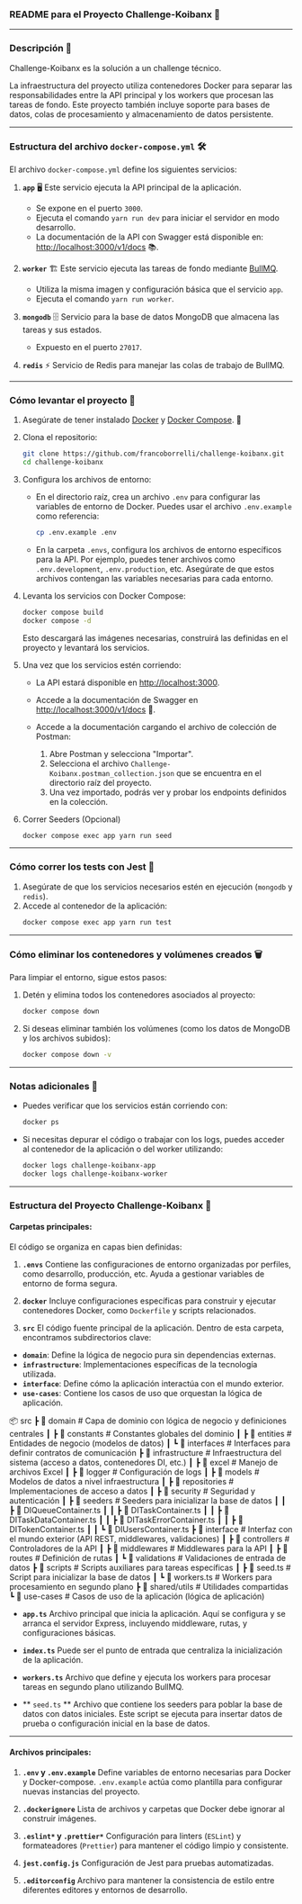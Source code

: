 ### **README para el Proyecto Challenge-Koibanx** 🚀

---

### **Descripción** 📄

Challenge-Koibanx es la solución a un challenge técnico.

La infraestructura del proyecto utiliza contenedores Docker para separar las responsabilidades entre la API principal y los workers que procesan las tareas de fondo. Este proyecto también incluye soporte para bases de datos, colas de procesamiento y almacenamiento de datos persistente.

---

### **Estructura del archivo `docker-compose.yml`** 🛠️

El archivo `docker-compose.yml` define los siguientes servicios:

1. **`app`** 🖥️
   Este servicio ejecuta la API principal de la aplicación.

   - Se expone en el puerto `3000`.
   - Ejecuta el comando `yarn run dev` para iniciar el servidor en modo desarrollo.
   - La documentación de la API con Swagger está disponible en: [http://localhost:3000/v1/docs](http://localhost:3000/v1/docs) 📚.

2. **`worker`** 🏗️
   Este servicio ejecuta las tareas de fondo mediante [BullMQ](https://docs.bullmq.io/).

   - Utiliza la misma imagen y configuración básica que el servicio `app`.
   - Ejecuta el comando `yarn run worker`.

3. **`mongodb`** 🗄️
   Servicio para la base de datos MongoDB que almacena las tareas y sus estados.

   - Expuesto en el puerto `27017`.

4. **`redis`** ⚡
   Servicio de Redis para manejar las colas de trabajo de BullMQ.

---

### **Cómo levantar el proyecto** 🚀

1. Asegúrate de tener instalado [Docker](https://www.docker.com/) y [Docker Compose](https://docs.docker.com/compose/). 🐳

2. Clona el repositorio:
   ```bash
   git clone https://github.com/francoborrelli/challenge-koibanx.git
   cd challenge-koibanx
   ```
3. Configura los archivos de entorno:

   - En el directorio raíz, crea un archivo `.env` para configurar las variables de entorno de Docker. Puedes usar el archivo `.env.example` como referencia:

     ```bash
     cp .env.example .env
     ```

   - En la carpeta `.envs`, configura los archivos de entorno específicos para la API. Por ejemplo, puedes tener archivos como `.env.development`, `.env.production`, etc. Asegúrate de que estos archivos contengan las variables necesarias para cada entorno.

4. Levanta los servicios con Docker Compose:

   ```bash
   docker compose build
   docker compose -d
   ```

   Esto descargará las imágenes necesarias, construirá las definidas en el proyecto y levantará los servicios.

5. Una vez que los servicios estén corriendo:

   - La API estará disponible en [http://localhost:3000](http://localhost:3000).
   - Accede a la documentación de Swagger en [http://localhost:3000/v1/docs](http://localhost:3000/v1/docs) 📖.
   - Accede a la documentación cargando el archivo de colección de Postman:

     1. Abre Postman y selecciona "Importar".
     2. Selecciona el archivo `Challenge-Koibanx.postman_collection.json` que se encuentra en el directorio raíz del proyecto.
     3. Una vez importado, podrás ver y probar los endpoints definidos en la colección.

6. Correr Seeders (Opcional)

   ```bash
   docker compose exec app yarn run seed
   ```

---

### **Cómo correr los tests con Jest** 🧪

1. Asegúrate de que los servicios necesarios estén en ejecución (`mongodb` y `redis`).
2. Accede al contenedor de la aplicación:
   ```bash
   docker compose exec app yarn run test
   ```

---

### **Cómo eliminar los contenedores y volúmenes creados** 🗑️

Para limpiar el entorno, sigue estos pasos:

1. Detén y elimina todos los contenedores asociados al proyecto:
   ```bash
   docker compose down
   ```
2. Si deseas eliminar también los volúmenes (como los datos de MongoDB y los archivos subidos):
   ```bash
   docker compose down -v
   ```

---

### **Notas adicionales** 📝

- Puedes verificar que los servicios están corriendo con:
  ```bash
  docker ps
  ```
- Si necesitas depurar el código o trabajar con los logs, puedes acceder al contenedor de la aplicación o del worker utilizando:
  ```bash
  docker logs challenge-koibanx-app
  docker logs challenge-koibanx-worker
  ```

---

### **Estructura del Proyecto Challenge-Koibanx** 📂

#### **Carpetas principales**:

El código se organiza en capas bien definidas:

1. **`.envs`**
   Contiene las configuraciones de entorno organizadas por perfiles, como desarrollo, producción, etc. Ayuda a gestionar variables de entorno de forma segura.

2. **`docker`**
   Incluye configuraciones específicas para construir y ejecutar contenedores Docker, como `Dockerfile` y scripts relacionados.

3. **`src`**
   El código fuente principal de la aplicación. Dentro de esta carpeta, encontramos subdirectorios clave:

- **`domain`**: Define la lógica de negocio pura sin dependencias externas.
- **`infrastructure`**: Implementaciones específicas de la tecnología utilizada.
- **`interface`**: Define cómo la aplicación interactúa con el mundo exterior.
- **`use-cases`**: Contiene los casos de uso que orquestan la lógica de aplicación.

📦 src
┣ 📂 domain # Capa de dominio con lógica de negocio y definiciones centrales
┃ ┣ 📂 constants # Constantes globales del dominio
┃ ┣ 📂 entities # Entidades de negocio (modelos de datos)
┃ ┗ 📂 interfaces # Interfaces para definir contratos de comunicación
┣ 📂 infrastructure # Infraestructura del sistema (acceso a datos, contenedores DI, etc.)
┃ ┣ 📂 excel # Manejo de archivos Excel
┃ ┣ 📂 logger # Configuración de logs
┃ ┣ 📂 models # Modelos de datos a nivel infraestructura
┃ ┣ 📂 repositories # Implementaciones de acceso a datos
┃ ┣ 📂 security # Seguridad y autenticación
┃ ┣ 📂 seeders # Seeders para inicializar la base de datos
┃ ┃ ┣ 📜 DIQueueContainer.ts
┃ ┃ ┣ 📜 DITaskContainer.ts
┃ ┃ ┣ 📜 DITaskDataContainer.ts
┃ ┃ ┣ 📜 DITaskErrorContainer.ts
┃ ┃ ┣ 📜 DITokenContainer.ts
┃ ┃ ┗ 📜 DIUsersContainer.ts
┣ 📂 interface # Interfaz con el mundo exterior (API REST, middlewares, validaciones)
┃ ┣ 📂 controllers # Controladores de la API
┃ ┣ 📂 middlewares # Middlewares para la API
┃ ┣ 📂 routes # Definición de rutas
┃ ┗ 📂 validations # Validaciones de entrada de datos
┣ 📂 scripts # Scripts auxiliares para tareas específicas
┃ ┣ 📜 seed.ts # Script para inicializar la base de datos
┃ ┗ 📜 workers.ts # Workers para procesamiento en segundo plano
┣ 📂 shared/utils # Utilidades compartidas
┗ 📂 use-cases # Casos de uso de la aplicación (lógica de aplicación)

- **`app.ts`**
  Archivo principal que inicia la aplicación. Aquí se configura y se arranca el servidor Express, incluyendo middleware, rutas, y configuraciones básicas.

- **`index.ts`**
  Puede ser el punto de entrada que centraliza la inicialización de la aplicación.

- **`workers.ts`**
  Archivo que define y ejecuta los workers para procesar tareas en segundo plano utilizando BullMQ.

- ** `seed.ts` **
  Archivo que contiene los seeders para poblar la base de datos con datos iniciales. Este script se ejecuta para insertar datos de prueba o configuración inicial en la base de datos.

---

#### **Archivos principales**:

1. **`.env` y `.env.example`**
   Define variables de entorno necesarias para Docker y Docker-compose. `.env.example` actúa como plantilla para configurar nuevas instancias del proyecto.

2. **`.dockerignore`**
   Lista de archivos y carpetas que Docker debe ignorar al construir imágenes.

3. **`.eslint*` y `.prettier*`**
   Configuración para linters (`ESLint`) y formateadores (`Prettier`) para mantener el código limpio y consistente.

4. **`jest.config.js`**
   Configuración de Jest para pruebas automatizadas.

5. **`.editorconfig`**
   Archivo para mantener la consistencia de estilo entre diferentes editores y entornos de desarrollo.
